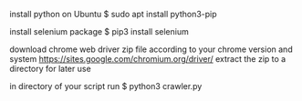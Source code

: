 install python on Ubuntu
$ sudo apt install python3-pip

install selenium package
$ pip3 install selenium

download chrome web driver zip file according to your chrome version and system
https://sites.google.com/chromium.org/driver/
extract the zip to a directory for later use

in directory of your script run $ python3 crawler.py

